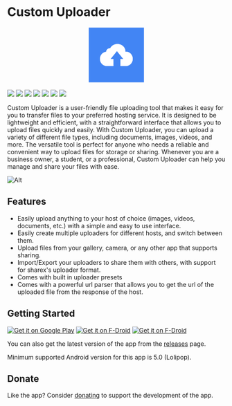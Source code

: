 # Custom Uploader

<center>
    <img width="128" src="./fastlane/metadata/android/en-US/images/icon.png" alt="Custom Uploader Logo"> 
</center>

[<img src="https://img.shields.io/github/license/SrS2225a/custom_uploader?style=flat-square">](https://github.com/SrS2225a/custom_uploader/blob/master/LICENSE)
[<img src="https://img.shields.io/github/v/release/SrS2225a/custom_uploader?style=flat-square" />](https://github.com/SrS2225a/custom_uploader/releases)
[<img src="https://img.shields.io/github/stars/SrS2225a/custom_uploader?style=flat-square" />](https://github.com/SrS2225a/custom_uploader)
[<img src="https://img.shields.io/github/forks/SrS2225a/custom_uploader?style=flat-square" />](https://github.com/SrS2225a/custom_uploader/fork)
[<img src="https://img.shields.io/github/issues/SrS2225a/custom_uploader?style=flat-square" />](https://github.com/SrS2225a/custom_uploader/issues)
[<img src="https://img.shields.io/liberapay/patrons/Eris?style=flat-square&logo=liberapay">](https://liberapay.com/Eris/donate)
[<img src="https://img.shields.io/github/actions/workflow/status/SrS2225a/custom_uploader/flutter_build_test.yml?style=flat-square">](https://github.com/SrS2225a/custom_uploader/actions/workflows/flutter_build_test.yml)

Custom Uploader is a user-friendly file uploading tool that makes it easy for you to transfer files to your preferred hosting service. It is designed to be lightweight and efficient, with a straightforward interface that allows you to upload files quickly and easily. With Custom Uploader, you can upload a variety of different file types, including documents, images, videos, and more. The versatile tool is perfect for anyone who needs a reliable and convenient way to upload files for storage or sharing. Whenever you are a business owner, a student, or a professional, Custom Uploader can help you manage and share your files with ease.

![Alt](https://repobeats.axiom.co/api/embed/c8985de5c0a937d7ac206ecab2aeb364003b71f0.svg "Repobeats analytics image")

## Features
* Easily upload anything to your host of choice (images, videos, documents, etc.) with a simple and easy to use interface.
* Easily create multiple uploaders for different hosts, and switch between them.
* Upload files from your gallery, camera, or any other app that supports sharing.
* Import/Export your uploaders to share them with others, with support for sharex's uploader format.
* Comes with built in uploader presets
* Comes with a powerful url parser that allows you to get the url of the uploaded file from the response of the host.

## Getting Started
[<img src="https://media.fenriris.net/talI2/store-badge-googleplay.png/raw" alt="Get it on Google Play" height="80">](https://play.google.com/store/apps/details?id=com.nyx.custom_uploader)
[<img src="https://media.fenriris.net/talI2/store-badge-fdroid.png/raw" alt="Get it on F-Droid" height="80">](https://f-droid.org/en/packages/com.nyx.custom_uploader/)
[<img src="https://media.fenriris.net/talI2/store-badge-obtainium.png/raw" alt="Get it on F-Droid" height="80">](https://apps.obtainium.imranr.dev/redirect?r=obtainium://app/%7B%22id%22%3A%22com.nyx.custom_uploader%22%2C%22url%22%3A%22https%3A%2F%2Fgithub.com%2FSrS2225a%2Fcustom_uploader%22%2C%22author%22%3A%22SrS2225a%22%2C%22name%22%3A%22Custom%20Uploader%22%2C%22additionalSettings%22%3A%22%7B%5C%22includePrereleases%5C%22%3Afalse%7D%22%7D)

You can also get the latest version of the app from the [releases](https://github.com/SrS2225a/custom_uploader/releases) page.

Minimum supported Android version for this app is 5.0 (Lolipop).

## Donate
Like the app? Consider [donating](https://liberapay.com/Eris/donate) to support the development of the app.

